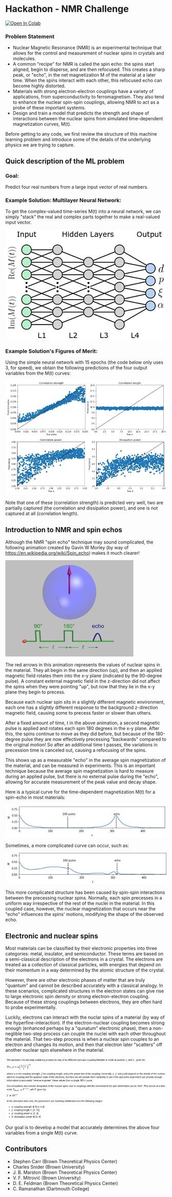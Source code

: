 
# Hackathon - NMR Challenge

<a href="https://colab.research.google.com/drive/1X0AfFm0FzBzKkzjryeGjrzdpMj1EkLso#scrollTo=yEdDGzR0R6Zb">
  <img src="https://colab.research.google.com/assets/colab-badge.svg" alt="Open In Colab"/>
</a>

### Problem Statement

- Nuclear Magnetic Resonance (NMR) is an experimental technique that allows for the control and measurement of nuclear spins in crystals and molecules.
- A common "recipe" for NMR is called the spin echo: the spins start aligned, begin to disperse, and are then refocused. This creates a sharp peak, or "echo", in the net magnetization M of the material at a later time. When the spins interact with each other, this refocused echo can become highly distorted.
- Materials with strong electron-electron couplings have a variety of applications, from superconductivity to ferromagnetism. They also tend to enhance the nuclear spin-spin couplings, allowing NMR to act as a probe of these important systems.
- Design and train a model that predicts the strength and shape of interactions between the nuclear spins from simulated time-dependent magnetization curves, M(t).

Before getting to any code, we first review the structure of this machine learning problem and introduce some of the details of the underlying physics we are trying to capture.


## Quick description of the ML problem

### Goal:
Predict four real numbers from a large input vector of real numbers.

### Example Solution:  Multilayer Neural Network:

To get the complex-valued time-series M(t) into a neural network, we can simply "stack" the real and complex parts together to make a real-valued input vector.

![simple_neural_net_drawing.png](imgs/simple_neural_net_drawing.png)

### Example Solution's Figures of Merit:

Using the simple neural network with 15 epochs (the code below only uses 3, for speed), we obtain the following predictions of the four output variables from the M(t) curves:

![simple_solution_15epochs.png](imgs/simple_solution_15epochs.png)

Note that one of these (correlation strength) is predicted very well, two are partially captured (the correlation and dissipation power), and one is not captured at all (correlation length).


## Introduction to NMR and spin echos


Although the NMR "spin echo" technique may sound complicated, the following animation created by Gavin W Morley (by way of https://en.wikipedia.org/wiki/Spin_echo) makes it much clearer!


![NMR Spin Echo Animation](imgs/HahnEcho_GWM.gif)


The red arrows in this animation represents the values of nuclear spins in the material.
They all begin in the same direction (up), and then an applied magnetic field rotates them into the x-y plane (indicated by the 90-degree pulse).
A constant external magnetic field in the z-direction did not affect the spins when they were pointing "up", but now that they lie in the x-y plane they begin to precess.


Because each nuclear spin sits in a slightly different magnetic environment, each one has a slightly different response to the background z-direction magnetic field, causing some to precess faster or slower than others.


After a fixed amount of time, t in the above animation, a second magnetic pulse is applied and rotates each spin 180 degrees in the x-y plane.
After this, the spins continue to move as they did before, but because of the 180-degree pulse they are now effectively precessing  "backwards" compared to the original motion!
So after an additional time t passes, the variations in precession time is canceled out, causing a refocusing of the spins.

This shows up as a measurable "echo" in the average spin magnetization of the material, and can be measured in experiments.
This is an important technique because the average spin magnetization is hard to measure during an applied pulse, but there is no external pulse during the "echo", allowing for accurate measurement of the peak value and decay shape.

Here is a typical curve for the time-dependent magnetization M(t) for a spin-echo in most materials:

![standard_spinecho.png](imgs/standard_spinecho.png)

Sometimes, a more complicated curve can occur, such as:

![coupled_echo.png](imgs/coupled_echo.png)

This more complicated structure has been caused by spin-spin interactions between the precessing nuclear spins. Normally, each spin precesses in a uniform way irrespective of the rest of the nuclei in the material. In this coupled case, however, the nuclear magnetization that occurs near the "echo" influences the spins' motions, modifying the shape of the observed echo.


## Electronic and nuclear spins

Most materials can be classified by their electronic properties into three categories: metal, insulator, and semiconductor.
These terms are based on a semi-classical description of the electrons in a crystal.
The electrons are treated as a collection of classical particles, with energies that depend on their momentum in a way determined by the atomic structure of the crystal.

However, there are other electronic phases of matter that are truly "quantum" and cannot be described accurately with a classical analogy.
In these scenarios, complicated structures in the electron states can give rise to large electronic spin density or strong electron-electron coupling.
Because of these strong couplings between electrons, they are often hard to probe experimentally.

Luckily, electrons can interact with the nuclar spins of a material (by way of the hyperfine-interaction).
If the electron-nuclear coupling becomes strong enough (enhanced perhaps by a "qunatum" electronic phase), then a non-neglible two-step process can couple the nuclei with each other throughout the material.
That two-step process is when a nuclear spin couples to an electron and changes its motion, and then that electron later "scatters" off another nuclear spin elsewhere in the material.

![latex_model_details.png](imgs/latex_model_details.png)

Our goal is to develop a model that accurately determines the above four variables from a single M(t) curve.

## Contributors

- Stephen Carr (Brown Theoretical Physics Center)
- Charles Snider (Brown University)
- J. B. Marston (Brown Theoretical Physics Center)
- V. F. Mitrović (Brown University)
- D. E. Feldman (Brown Theoretical Physics Center)
- C. Ramanathan (Dartmouth College)
